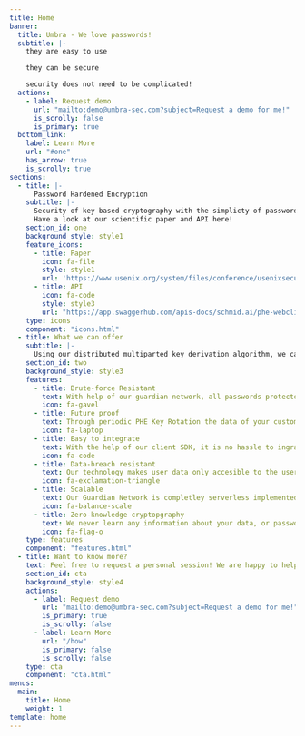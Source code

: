 ```yaml
---
title: Home
banner:
  title: Umbra - We love passwords!
  subtitle: |-
    they are easy to use

    they can be secure

    security does not need to be complicated!
  actions:
    - label: Request demo
      url: "mailto:demo@umbra-sec.com?subject=Request a demo for me!"
      is_scrolly: false
      is_primary: true
  bottom_link:
    label: Learn More
    url: "#one"
    has_arrow: true
    is_scrolly: true
sections:
  - title: |-
      Password Hardened Encryption
    subtitle: |-
      Security of key based cryptography with the simplicty of passwords.
      Have a look at our scientific paper and API here!
    section_id: one
    background_style: style1
    feature_icons:
      - title: Paper
        icon: fa-file
        style: style1
        url: 'https://www.usenix.org/system/files/conference/usenixsecurity18/sec18-lai.pdf'
      - title: API
        icon: fa-code
        style: style3
        url: "https://app.swaggerhub.com/apis-docs/schmid.ai/phe-webclient/1.0.0#/"
    type: icons
    component: "icons.html"
  - title: What we can offer
    subtitle: |-
      Using our distributed multiparted key derivation algorithm, we can give similar security of key based encryption with just a password! Just imagine end-to-end encryption without the hassle of key management! 
    section_id: two
    background_style: style3
    features:
      - title: Brute-force Resistant
        text: With help of our guardian network, all passwords protected with our technology are safe from any brute-force attacks!
        icon: fa-gavel
      - title: Future proof
        text: Through periodic PHE Key Rotation the data of your customers will stay secure indefinitely.
        icon: fa-laptop
      - title: Easy to integrate
        text: With the help of our client SDK, it is no hassle to ingrate this encryption schema into your application.
        icon: fa-code
      - title: Data-breach resistant
        text: Our technology makes user data only accesible to the user while he is logged in. This protects data at rest from data breaches.
        icon: fa-exclamation-triangle
      - title: Scalable
        text: Our Guardian Network is completley serverless implemented and scales automatically. There is no limit to the amount of requests you can make.
        icon: fa-balance-scale
      - title: Zero-knowledge cryptopgraphy
        text: We never learn any information about your data, or passwords that are used (neither does the server operator).
        icon: fa-flag-o
    type: features
    component: "features.html"
  - title: Want to know more?
    text: Feel free to request a personal session! We are happy to help to get your passwords to the next level!
    section_id: cta
    background_style: style4
    actions:
      - label: Request demo
        url: "mailto:demo@umbra-sec.com?subject=Request a demo for me!"
        is_primary: true
        is_scrolly: false
      - label: Learn More
        url: "/how"
        is_primary: false
        is_scrolly: false
    type: cta
    component: "cta.html"
menus:
  main:
    title: Home
    weight: 1
template: home
---
```

